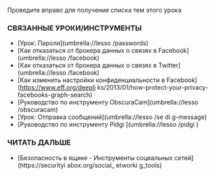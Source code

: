 [Title]: # (Что теперь?)
[Order]: # (10)

Проведите вправо для получения списка тем этого урока

### СВЯЗАННЫЕ УРОКИ/ИНСТРУМЕНТЫ

* [Урок: Пароли](umbrella://lesso
/passwords)
* [Как отказаться от брокера данных о связях в Facebook](umbrella://lesso
/facebook)
* [Как отказаться от брокера данных о связях в Twitter](umbrella://lesso
/facebook)
* [Как изменить настройки конфиденциальности в Facebook](https://www.eff.org/deepli
ks/2013/01/how-protect-your-privacy-facebooks-graph-search)
* [Руководство по инструменту ObscuraCam](umbrella://lesso
/obscuracam)
* [Урок: Отправка сообщений](umbrella://lesso
/se
di
g-message)
* [Руководство по инструменту Pidgi
](umbrella://lesso
/pidgi
)

### ЧИТАТЬ ДАЛЬШЕ

* [Безопасность в ящике - Инструменты социальных сетей](https://securityi
abox.org/social_
etworki
g_tools)